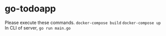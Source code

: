 # go-todoapp
Please execute these commands.
`docker-compose build`
`docker-compose up`
In CLI of server, `go run main.go`
